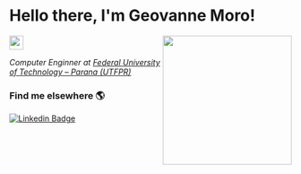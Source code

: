 <h1>Hello there, I'm Geovanne Moro!</h1> <img src="https://media.giphy.com/media/hvRJCLFzcasrR4ia7z/giphy.gif" width="25px"> <!--👋-->

<img align='right' src="https://media.giphy.com/media/Nx0rz3jtxtEre/giphy.gif" width="230">

<p><em>Computer Enginner at <a href="http://portal.utfpr.edu.br/">Federal University of Technology – Parana (UTFPR)</a>
</em></p>

### Find me elsewhere 🌎

[![Linkedin Badge](https://img.shields.io/badge/-LinkedIn-blue?style=flat-square&logo=Linkedin&logoColor=white&link=https://www.linkedin.com/in/geovannemoro/)](https://www.linkedin.com/in/geovannemoro/)
<!--
**GeovanneMoro/geovannemoro** is a ✨ _special_ ✨ repository because its `README.md` (this file) appears on your GitHub profile.

Here are some ideas to get you started:

- 🔭 I’m currently working on ...
- 🌱 I’m currently learning ...
- 👯 I’m looking to collaborate on ...
- 🤔 I’m looking for help with ...
- 💬 Ask me about ...
- 📫 How to reach me: ...
- 😄 Pronouns: ...
- ⚡ Fun fact: ...
-->
